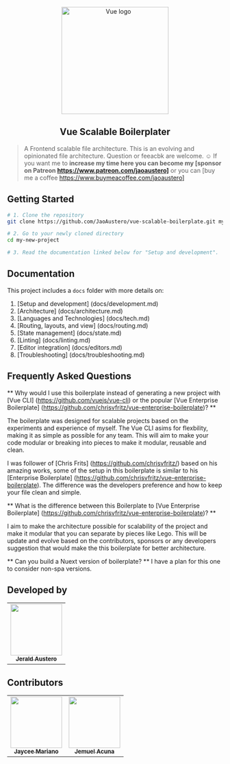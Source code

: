 <p align="center">
    <a href="https://vuejs.org/"
    target="_blank" 
    rel="noopener noreferrer">
        <img width="250" src="https://vuejs.org/images/logo.png" alt="Vue logo">
    </a>
</p>

<h2 align="center">Vue Scalable Boilerplater</h2>

> A Frontend scalable file architecture. This is an evolving and opinionated file architecture. Question or feeacbk are welcome. ☺ If you want me to **increase my time here you can become my [sponsor on Patreon https://www.patreon.com/jaoaustero]** or you can [buy me a coffee https://www.buymeacoffee.com/jaoaustero]

## Getting Started
```bash
# 1. Clone the repository
git clone https://github.com/JaoAustero/vue-scalable-boilerplate.git my-new-project

# 2. Go to your newly cloned directory
cd my-new-project

# 3. Read the documentation linked below for "Setup and development".
```

## Documentation

This project includes a `docs` folder with more details on:

1.  [Setup and development] (docs/development.md)
1.  [Architecture] (docs/architecture.md)
1.  [Languages and Technologies] (docs/tech.md)
1.  [Routing, layouts, and view] (docs/routing.md)
1.  [State management] (docs/state.md)
1.  [Linting] (docs/linting.md)
1.  [Editor integration] (docs/editors.md)
1.  [Troubleshooting] (docs/troubleshooting.md)

## Frequently Asked Questions

** Why would I use this boilerplate instead of generating a new project with [Vue CLI] (https://github.com/vuejs/vue-cli) or the popular [Vue Enterprise Boilerplate] (https://github.com/chrisvfritz/vue-enterprise-boilerplate)? **

The boilerplate was designed for scalable projects based on the experiments and experience of myself. The Vue CLI
asims for flexbility, making it as simple as possible for any team. This will aim to make your code modular
or breaking into pieces to make it modular, reusable and clean.

I was follower of [Chris Frits] (https://github.com/chrisvfritz/) based on his amazing works, some of the
setup in this boilerplate is similar to his [Enterprise Boilerplate] (https://github.com/chrisvfritz/vue-enterprise-boilerplate). The difference was the developers preference and how to keep your file
clean and simple.

** What is the difference between this Boilerplate to [Vue Enterprise Boilerplate] (https://github.com/chrisvfritz/vue-enterprise-boilerplate)? **

I aim to make the architecture possible for scalability of the project and make it modular that you can separate
by pieces like Lego. This will be update and evolve based on the contributors, sponsors or any developers
suggestion that would make the this boilerplate for better architecture.

** Can you build a Nuext version of boilerplate? **
I have a plan for this one to consider non-spa versions.

## Developed  by
<table>
    <tr>
        <td align="center"><a href="https://github.com/JaoAustero"><img height="120px" width="120px" src="https://avatars1.githubusercontent.com/u/15128024?s=460&u=4e7760ebc75d99f333001a253bc23def727eb512&v=4" style="max-width: 100%;"><br><sub><b>Jerald Austero</b></sub></a></td>
    </tr>
</table>

## Contributors
<table>
    <tr>
        <td align="center"><a href="https://github.com/jayceedaily"><img height="120px" width="120px" src="https://avatars0.githubusercontent.com/u/25096029?s=460&u=716ef260dc793c4762826ce27b645a2f112de07c&v=4" style="max-width: 100%;"><br><sub><b>Jaycee Mariano</b></sub></a></td>
        <td align="center"><a href="https://github.com/devjemuel"><img height="120px" width="120px" src="https://avatars3.githubusercontent.com/u/45628512?s=460&v=4" style="max-width: 100%;"><br><sub><b>Jemuel Acuna</b></sub></a></td>
    </tr>
</table>